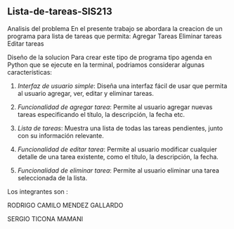 ## Lista-de-tareas-SIS213
Analisis del problema
En el presente trabajo se abordara la creacion de un  programa para lista de tareas que permita:
Agregar Tareas
Eliminar tareas
Editar tareas

Diseño de la solucion
Para crear este tipo de programa tipo agenda en Python que se ejecute en la terminal, podriamos considerar algunas características:

1. *Interfaz de usuario simple*: Diseña una interfaz fácil de usar que permita al usuario agregar, ver, editar y eliminar tareas.

2. *Funcionalidad de agregar tarea*: Permite al usuario agregar nuevas tareas especificando el título, la descripción, la fecha etc.

3. *Lista de tareas*: Muestra una lista de todas las tareas pendientes, junto con su información relevante.

4. *Funcionalidad de editar tarea*: Permite al usuario modificar cualquier detalle de una tarea existente, como el título, la descripción, la fecha.

5. *Funcionalidad de eliminar tarea*: Permite al usuario eliminar una tarea seleccionada de la lista.


Los integrantes son : 

RODRIGO CAMILO MENDEZ GALLARDO

SERGIO TICONA MAMANI

